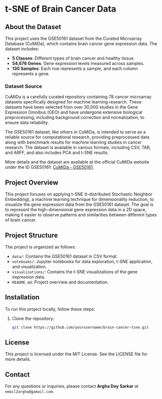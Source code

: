# t-SNE of Brain Cancer Data

## About the Dataset

This project uses the GSE50161 dataset from the Curated Microarray Database (CuMiDa), which contains brain cancer gene expression data. The dataset includes:

- **5 Classes**: Different types of brain cancer and healthy tissue.
- **54,676 Genes**: Gene expression levels measured across samples.
- **130 Samples**: Each row represents a sample, and each column represents a gene.

### Dataset Source

CuMiDa is a carefully curated repository containing 78 cancer microarray datasets specifically designed for machine learning research. These datasets have been selected from over 30,000 studies in the Gene Expression Omnibus (GEO) and have undergone extensive biological preprocessing, including background correction and normalization, to ensure data reliability.

The GSE50161 dataset, like others in CuMiDa, is intended to serve as a reliable source for computational research, providing preprocessed data along with benchmark results for machine learning studies in cancer research. The dataset is available in various formats, including CSV, TAB, and ARFF, and also includes PCA and t-SNE results.

More details and the dataset are available at the official CuMiDa website under the ID GSE50161: [CuMiDa - GSE50161](http://sbcb.inf.ufrgs.br/cumida).

## Project Overview

This project focuses on applying t-SNE (t-distributed Stochastic Neighbor Embedding), a machine learning technique for dimensionality reduction, to visualize the gene expression data from the GSE50161 dataset. The goal is to represent the high-dimensional gene expression data in a 2D space, making it easier to observe patterns and similarities between different types of brain cancer.

## Project Structure

The project is organized as follows:

- `data/`: Contains the GSE50161 dataset in CSV format.
- `notebooks/`: Jupyter notebooks for data exploration, t-SNE application, and visualization.
- `visualizations/`: Contains the t-SNE visualizations of the gene expression data.
- `README.md`: Project overview and documentation.

## Installation

To run this project locally, follow these steps:

1. Clone the repository:
   ```sh
   git clone https://github.com/yourusername/brain-cancer-tsne.git

## License

This project is licensed under the MIT License. See the LICENSE file for more details.

## Contact

For any questions or inquiries, please contact **Argha Dey Sarkar** at `email2argha@gamail.com`.
